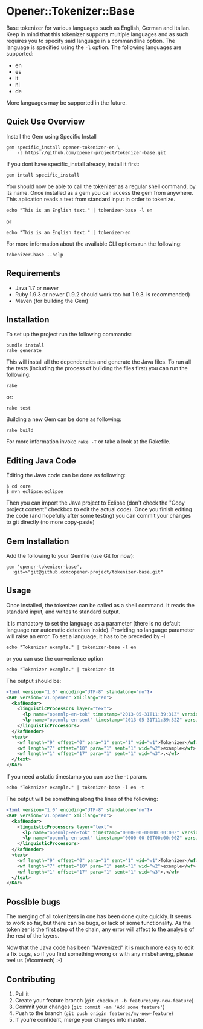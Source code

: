 # Opener::Tokenizer::Base

Base tokenizer for various languages such as English, German and Italian. Keep
in mind that this tokenizer supports multiple languages and as such requires
you to specify said language in a commandline option. The language is specified
using the `-l` option. The following languages are supported:

* en
* es
* it
* nl
* de

More languages may be supported in the future.

## Quick Use Overview

Install the Gem using Specific Install

    gem specific_install opener-tokenizer-en \
        -l https://github.com/opener-project/tokenizer-base.git

If you dont have specific\_install already, install it first:

    gem intall specific_install

You should now be able to call the tokenizer as a regular shell command, by its
name. Once installed as a gem you can access the gem from anywhere. This aplication
reads a text from standard input in order to tokenize. 

    echo "This is an English text." | tokenizer-base -l en

or

    echo "This is an English text." | tokenizer-en

For more information about the available CLI options run the following:

    tokenizer-base --help

## Requirements

* Java 1.7 or newer
* Ruby 1.9.3 or newer (1.9.2 should work too but 1.9.3. is recommended)
* Maven (for building the Gem)

## Installation

To set up the project run the following commands:

    bundle install
    rake generate

This will install all the dependencies and generate the Java files. To run all
the tests (including the process of building the files first) you can run the
following:

    rake

or:

    rake test

Building a new Gem can be done as following:

    rake build

For more information invoke `rake -T` or take a look at the Rakefile.

## Editing Java Code

Editing the Java code can be done as following:

    $ cd core
    $ mvn eclipse:eclipse

Then you can import the Java project to Eclipse (don't check the "Copy project
content" checkbox to edit the actual code). Once you finish editing the code
(and hopefully after some testing) you can commit your changes to git directly
(no more copy-paste)

## Gem Installation

Add the following to your Gemfile (use Git for now):

    gem 'opener-tokenizer-base',
      :git=>"git@github.com:opener-project/tokenizer-base.git"


## Usage

Once installed, the tokenizer can be called as a shell command. It reads the
standard input, and writes to standard output.

It is mandatory to set the language as a parameter (there is no default
language nor automatic detection inside). Providing no language parameter will
raise an error.  To set a language, it has to be preceded by -l

    echo "Tokenizer example." | tokenizer-base -l en

or you can use the convenience option

    echo "Tokenizer example." | tokenizer-it

The output should be:

```xml
<?xml version="1.0" encoding="UTF-8" standalone="no"?>
<KAF version="v1.opener" xml:lang="en">
  <kafHeader>
    <linguisticProcessors layer="text">
      <lp name="opennlp-en-tok" timestamp="2013-05-31T11:39:31Z" version="1.0"/>
      <lp name="opennlp-en-sent" timestamp="2013-05-31T11:39:32Z" version="1.0"/>
    </linguisticProcessors>
  </kafHeader>
  <text>
    <wf length="9" offset="0" para="1" sent="1" wid="w1">Tokenizer</wf>
    <wf length="7" offset="10" para="1" sent="1" wid="w2">example</wf>
    <wf length="1" offset="17" para="1" sent="1" wid="w3">.</wf>
  </text>
</KAF>
```

If you need a static timestamp you can use the -t param.

    echo "Tokenizer example." | tokenizer-base -l en -t

The output will be something along the lines of the following:

```xml
<?xml version="1.0" encoding="UTF-8" standalone="no"?>
<KAF version="v1.opener" xml:lang="en">
  <kafHeader>
    <linguisticProcessors layer="text">
      <lp name="opennlp-en-tok" timestamp="0000-00-00T00:00:00Z" version="1.0"/>
      <lp name="opennlp-en-sent" timestamp="0000-00-00T00:00:00Z" version="1.0"/>
    </linguisticProcessors>
  </kafHeader>
  <text>
    <wf length="9" offset="0" para="1" sent="1" wid="w1">Tokenizer</wf>
    <wf length="7" offset="10" para="1" sent="1" wid="w2">example</wf>
    <wf length="1" offset="17" para="1" sent="1" wid="w3">.</wf>
  </text>
</KAF>
```

## Possible bugs

The merging of all tokenizers in one has been done quite quickly. It seems to
work so far, but there can be bugs, or lack of some functionality. As the
tokenizer is the first step of the chain, any error will affect to the analysis
of the rest of the layers.  

Now that the Java code has been "Mavenized" it is much more easy to edit a fix
bugs, so if you find something wrong or with any misbehaving, please teel us
(Vicomtech) :-)


## Contributing

1. Pull it
2. Create your feature branch (`git checkout -b features/my-new-feature`)
3. Commit your changes (`git commit -am 'Add some feature'`)
4. Push to the branch (`git push origin features/my-new-feature`)
5. If you're confident, merge your changes into master.
